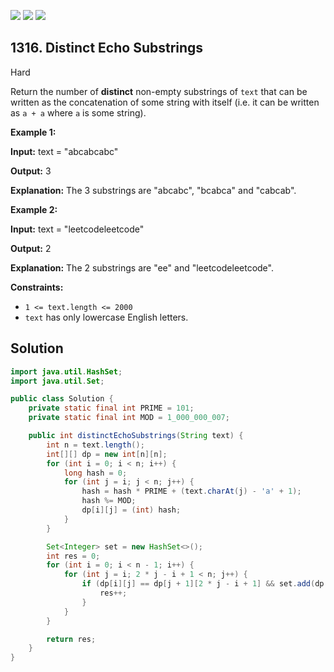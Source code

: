 [![](https://img.shields.io/github/stars/javadev/LeetCode-in-Java?label=Stars&style=flat-square)](https://github.com/javadev/LeetCode-in-Java)
[![](https://img.shields.io/github/forks/javadev/LeetCode-in-Java?label=Fork%20me%20on%20GitHub%20&style=flat-square)](https://github.com/javadev/LeetCode-in-Java/fork)
[![](https://img.shields.io/badge/-LeetCode%20in%20Kotlin-blue?style=flat-square)](https://github.com/javadev/LeetCode-in-Kotlin)

## 1316\. Distinct Echo Substrings

Hard

Return the number of **distinct** non-empty substrings of `text` that can be written as the concatenation of some string with itself (i.e. it can be written as `a + a` where `a` is some string).

**Example 1:**

**Input:** text = "abcabcabc"

**Output:** 3

**Explanation:** The 3 substrings are "abcabc", "bcabca" and "cabcab".

**Example 2:**

**Input:** text = "leetcodeleetcode"

**Output:** 2

**Explanation:** The 2 substrings are "ee" and "leetcodeleetcode".

**Constraints:**

*   `1 <= text.length <= 2000`
*   `text` has only lowercase English letters.

## Solution

```java
import java.util.HashSet;
import java.util.Set;

public class Solution {
    private static final int PRIME = 101;
    private static final int MOD = 1_000_000_007;

    public int distinctEchoSubstrings(String text) {
        int n = text.length();
        int[][] dp = new int[n][n];
        for (int i = 0; i < n; i++) {
            long hash = 0;
            for (int j = i; j < n; j++) {
                hash = hash * PRIME + (text.charAt(j) - 'a' + 1);
                hash %= MOD;
                dp[i][j] = (int) hash;
            }
        }

        Set<Integer> set = new HashSet<>();
        int res = 0;
        for (int i = 0; i < n - 1; i++) {
            for (int j = i; 2 * j - i + 1 < n; j++) {
                if (dp[i][j] == dp[j + 1][2 * j - i + 1] && set.add(dp[i][j])) {
                    res++;
                }
            }
        }

        return res;
    }
}
```